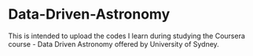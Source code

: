 # Data-Driven-Astronomy
This is intended to upload the codes I learn during studying the Coursera course - Data Driven Astronomy offered by University of Sydney. 
